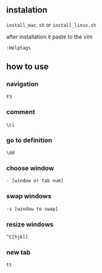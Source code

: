 ## instalation

`install_mac.sh` or `install_linux.sh`

after installation it paste to the vim

```
:Helptags
```

## how to use

### navigation
```
F3
```

### comment
```
\ci
```

### go to definition
```
\dd
```

### choose window
```
- [window or tab num]
```

### swap windows
```
-s [window to swap]
```

### resize windows
```
^C[hjkl]
```

### new tab
```
tt
```

